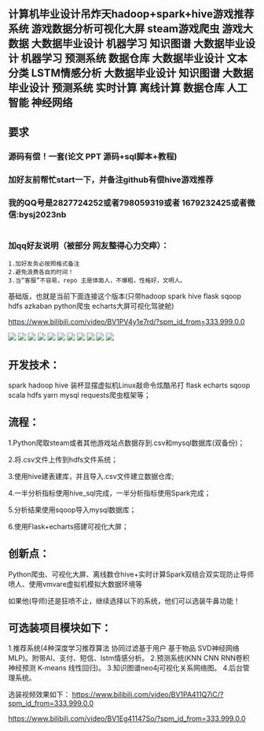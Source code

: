 ## 计算机毕业设计吊炸天hadoop+spark+hive游戏推荐系统 游戏数据分析可视化大屏 steam游戏爬虫 游戏大数据 大数据毕业设计 机器学习 知识图谱 大数据毕业设计 机器学习 预测系统 数据仓库 大数据毕业设计 文本分类 LSTM情感分析 大数据毕业设计 知识图谱 大数据毕业设计 预测系统 实时计算 离线计算 数据仓库 人工智能 神经网络

## 要求
### 源码有偿！一套(论文 PPT 源码+sql脚本+教程)

### 
### 加好友前帮忙start一下，并备注github有偿hive游戏推荐
### 我的QQ号是2827724252或者798059319或者 1679232425或者微信:bysj2023nb

# 

### 加qq好友说明（被部分 网友整得心力交瘁）：
    1.加好友务必按照格式备注
    2.避免浪费各自的时间！
    3.当“客服”不容易，repo 主是体面人，不爆粗，性格好，文明人。

基础版，也就是当前下面连接这个版本(只带hadoop spark hive flask sqoop  hdfs azkaban python爬虫 echarts大屏可视化驾驶舱)

https://www.bilibili.com/video/BV1PV4y1e7rd/?spm_id_from=333.999.0.0

![](1.png)
![](2.png)
![](3.png)
![](4.png)
![](5.png)
![](6.png)
![](7.png)
![](8.png)
![](9.png)
![](10.png)
![](11.png)
## 开发技术：
spark hadoop hive 装杯显摆虚拟机Linux敲命令炫酷吊打 flask echarts sqoop scala hdfs yarn mysql requests爬虫框架等；

## 流程： 

1.Python爬取steam或者其他游戏站点数据存到.csv和mysql数据库(双备份)；

2.将.csv文件上传到hdfs文件系统；

3.使用hive建表建库，并且导入.csv文件建立数据仓库;

4.一半分析指标使用hive_sql完成，一半分析指标使用Spark完成；

5.分析结果使用sqoop导入mysql数据库；

6.使用Flask+echarts搭建可视化大屏；


## 创新点：
Python爬虫、可视化大屏、离线数仓hive+实时计算Spark双结合双实现防止导师喷人、使用vmvare虚拟机模拟大数据环境等


如果他(导师)还是狂喷不止，继续选择以下的系统，他们可以选装牛鼻功能！

## 可选装项目模块如下：
1.推荐系统(4种深度学习推荐算法 协同过滤基于用户 基于物品 SVD神经网络 MLP)。附带AI、支付、短信、lstm情感分析。
2.预测系统(KNN CNN RNN卷积神经预测 K-means 线性回归)。
3.知识图谱neo4j可视化关系网络图。
4.后台管理系统。


选装视频效果如下：
https://www.bilibili.com/video/BV1PA411Q7iC/?spm_id_from=333.999.0.0

https://www.bilibili.com/video/BV1Eg41147So/?spm_id_from=333.999.0.0


















